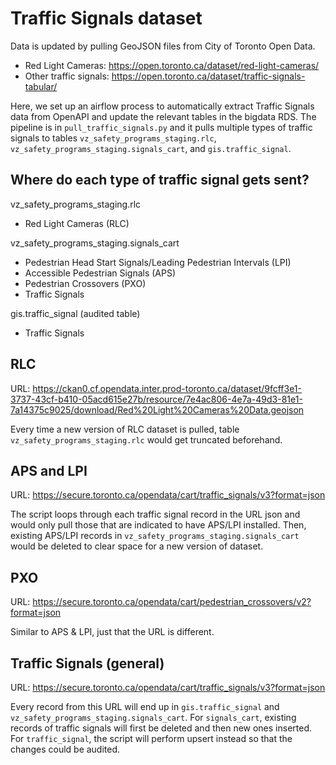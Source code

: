 ﻿# Traffic Signals dataset 

Data is updated by pulling GeoJSON files from City of Toronto Open Data.

- Red Light Cameras: https://open.toronto.ca/dataset/red-light-cameras/
- Other traffic signals: https://open.toronto.ca/dataset/traffic-signals-tabular/

Here, we set up an airflow process to automatically extract Traffic Signals data from OpenAPI and update the relevant tables in the bigdata RDS. The pipeline is in `pull_traffic_signals.py` and it pulls multiple types of traffic signals to tables `vz_safety_programs_staging.rlc`, `vz_safety_programs_staging.signals_cart`, and `gis.traffic_signal`.

## Where do each type of traffic signal gets sent?

vz_safety_programs_staging.rlc
- Red Light Cameras (RLC)

vz_safety_programs_staging.signals_cart
- Pedestrian Head Start Signals/Leading Pedestrian Intervals (LPI)
- Accessible Pedestrian Signals (APS)
- Pedestrian Crossovers (PXO)
- Traffic Signals

gis.traffic_signal (audited table)
- Traffic Signals

## RLC
URL: https://ckan0.cf.opendata.inter.prod-toronto.ca/dataset/9fcff3e1-3737-43cf-b410-05acd615e27b/resource/7e4ac806-4e7a-49d3-81e1-7a14375c9025/download/Red%20Light%20Cameras%20Data.geojson

Every time a new version of RLC dataset is pulled, table `vz_safety_programs_staging.rlc` would get truncated beforehand.

## APS and LPI
URL: https://secure.toronto.ca/opendata/cart/traffic_signals/v3?format=json

The script loops through each traffic signal record in the URL json and would only pull those that are indicated to have APS/LPI installed. Then, existing APS/LPI records in `vz_safety_programs_staging.signals_cart` would be deleted to clear space for a new version of dataset.

## PXO
URL: https://secure.toronto.ca/opendata/cart/pedestrian_crossovers/v2?format=json

Similar to APS & LPI, just that the URL is different.

## Traffic Signals (general)
URL: https://secure.toronto.ca/opendata/cart/traffic_signals/v3?format=json

Every record from this URL will end up in `gis.traffic_signal` and `vz_safety_programs_staging.signals_cart`. For `signals_cart`, existing records of traffic signals will first be deleted and then new ones inserted. For `traffic_signal`, the script will perform upsert instead so that the changes could be audited.

